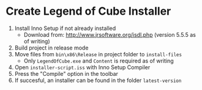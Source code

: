 # Create Legend of Cube Installer

1. Install Inno Setup if not already installed
	- Download from: http://www.jrsoftware.org/isdl.php (version 5.5.5 as of writing)
2. Build project in release mode
3. Move files from `bin\x86\Release` in project folder to `install-files`
    - Only `LegendOfCube.exe` and `Content` is required as of writing
4. Open `installer-script.iss` with Inno Setup Compiler
5. Press the "Compile" option in the toolbar
6. If succesful, an installer can be found in the folder `latest-version`
